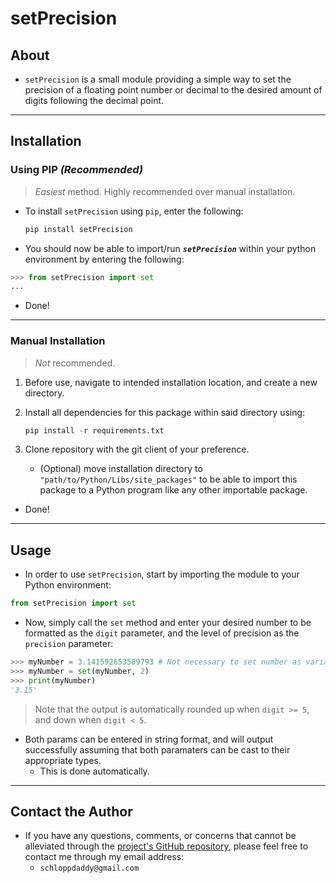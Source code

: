 # setPrecision

## About

- `setPrecision` is a small module providing a simple way to set the precision of a floating point number or decimal to the desired amount of digits following the decimal point.

---

## Installation

### Using PIP _(Recommended)_

> _Easiest_ method. Highly recommended over manual installation.

- To install `setPrecision` using `pip`, enter the following:

  ```python
  pip install setPrecision
  ```

- You should now be able to import/run _**`setPrecision`**_ within your python environment by entering the following:

```python
>>> from setPrecision import set
...
```

- Done!

---

### Manual Installation

> _Not_ recommended.

1. Before use, navigate to intended installation location, and create a new directory.
2. Install all dependencies for this package within said directory using:

   ```python
   pip install -r requirements.txt
   ```

3. Clone repository with the git client of your preference.
   - (Optional) move installation directory to `"path/to/Python/Libs/site_packages"` to be able to import this package to a Python program like any other importable package.

- Done!

---

## Usage

- In order to use `setPrecision`, start by importing the module to your Python environment:

```python
from setPrecision import set
```

- Now, simply call the `set` method and enter your desired number to be formatted as the `digit` parameter, and the level of precision as the `precision` parameter:

```python
>>> myNumber = 3.141592653589793 # Not necessary to set number as variable.
>>> myNumber = set(myNumber, 2)
>>> print(myNumber)
'3.15'
```

> Note that the output is automatically rounded up when `digit >= 5`, and down when `digit < 5`.

- Both params can be entered in string format, and will output successfully assuming that both paramaters can be cast to their appropriate types.
  - This is done automatically.

---

## Contact the Author

- If you have any questions, comments, or concerns that cannot be alleviated through the [project's GitHub repository](https://github.com/schlopp96/setPrecision), please feel free to contact me through my email address:
  - `schloppdaddy@gmail.com`
